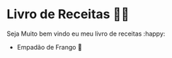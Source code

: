 # Livro de Receitas :man_cook:

Seja Muito bem vindo eu meu livro de receitas :happy:

- Empadão de Frango :chicken:

  
